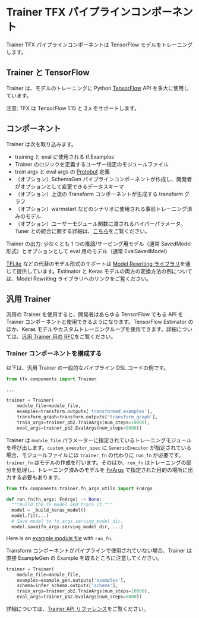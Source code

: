 # Trainer TFX パイプラインコンポーネント

Trainer TFX パイプラインコンポーネントは TensorFlow モデルをトレーニングします。

## Trainer と TensorFlow

Trainer は、モデルのトレーニングに Python [TensorFlow](https://www.tensorflow.org) API を多大に使用しています。

注意: TFX は TensorFlow 1.15 と 2.x をサポートします。

## コンポーネント

Trainer は次を取り込みます。

- training と eval に使用される tf.Examples
- Trainer のロジックを定義するユーザー指定のモジュールファイル
- train args と eval args の [Protobuf](https://developers.google.com/protocol-buffers) 定義
- （オプション）SchemaGen パイプラインコンポーネントが作成し、開発者がオプションとして変更できるデータスキーマ
- （オプション）上流の Transform コンポーネントが生成する transform グラフ
- （オプション）warmstart などのシナリオに使用される事前トレーニング済みのモデル
- （オプション）ユーザーモジュール関数に渡されるハイパーパラメータ。Tuner との統合に関する詳細は、[こちら](tuner.md)をご覧ください。

Trainer の出力: 少なくとも 1 つの推論/サービング用モデル（通常 SavedModel 形式）とオプションとして eval 用のモデル（通常 EvalSavedModel）

[TFLite](https://www.tensorflow.org/lite) などの代替のモデル形式のサポートは [Model Rewriting ライブラリ](https://github.com/tensorflow/tfx/blob/master/tfx/components/trainer/rewriting/README.md)を通じて提供しています。Estimator と Keras モデルの両方の変換方法の例については、Model Rewriting ライブラリへのリンクをご覧ください。

## 汎用 Trainer

汎用の Trainer を使用すると、開発者はあらゆる TensorFlow でもる API を Trainer コンポーネントと使用できるようになります。TensorFlow Estimator のほか、Keras モデルやカスタムトレーニングループを使用できます。詳細については、[汎用 Trainer 用の RFC](https://github.com/tensorflow/community/blob/master/rfcs/20200117-tfx-generic-trainer.md)をご覧ください。

### Trainer コンポーネントを構成する

以下は、汎用 Trainer の一般的なパイプライン DSL コードの例です。

```python
from tfx.components import Trainer

...

trainer = Trainer(
    module_file=module_file,
    examples=transform.outputs['transformed_examples'],
    transform_graph=transform.outputs['transform_graph'],
    train_args=trainer_pb2.TrainArgs(num_steps=10000),
    eval_args=trainer_pb2.EvalArgs(num_steps=5000))
```

Trainer は `module_file` パラメーターに指定されているトレーニングモジュールを呼び出します。`custom_executor_spec` に `GenericExecutor` が指定されている場合、モジュールファイルには `trainer_fn` の代わりに `run_fn` が必要です。`trainer_fn` はモデルの作成を行います。そのほか、`run_fn` はトレーニングの部分を処理し、トレーニング済みのモデルを [FnArgs](https://github.com/tensorflow/tfx/blob/master/tfx/components/trainer/fn_args_utils.py) で指定された目的の場所に出力する必要もあります。

```python
from tfx.components.trainer.fn_args_utils import FnArgs

def run_fn(fn_args: FnArgs) -> None:
  """Build the TF model and train it."""
  model = _build_keras_model()
  model.fit(...)
  # Save model to fn_args.serving_model_dir.
  model.save(fn_args.serving_model_dir, ...)
```

Here is an [example module file](https://github.com/tensorflow/tfx/blob/master/tfx/examples/penguin/penguin_utils_keras.py) with `run_fn`.

Transform コンポーネントがパイプラインで使用されていない場合、Trainer は直接 ExampleGen の Example を取るところに注意してください。

```python
trainer = Trainer(
    module_file=module_file,
    examples=example_gen.outputs['examples'],
    schema=infer_schema.outputs['schema'],
    train_args=trainer_pb2.TrainArgs(num_steps=10000),
    eval_args=trainer_pb2.EvalArgs(num_steps=5000))
```

詳細については、[Trainer API リファレンス](https://www.tensorflow.org/tfx/api_docs/python/tfx/v1/components/Trainer)をご覧ください。
